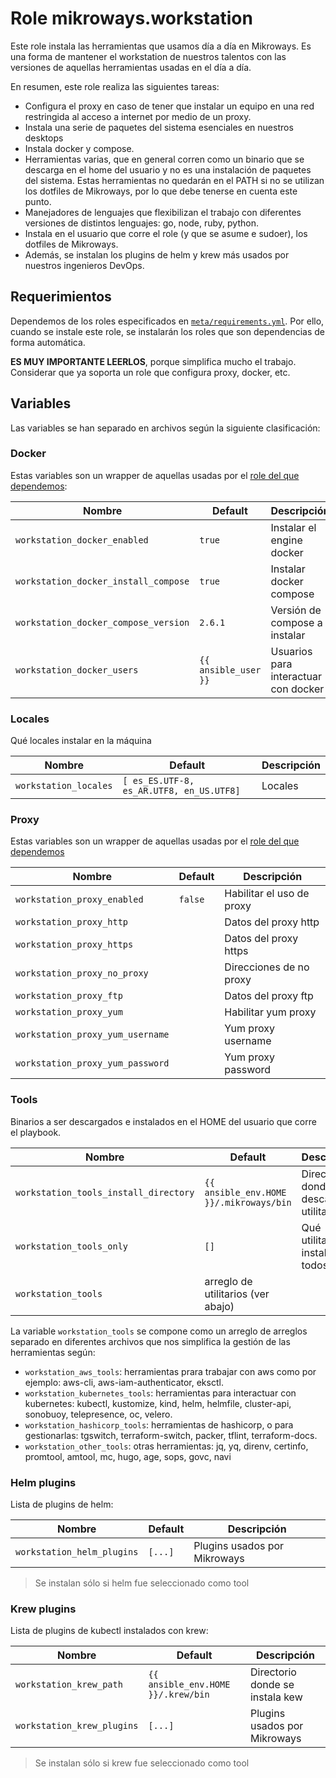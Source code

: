 # Role mikroways.workstation

Este role instala las herramientas que usamos día a día en Mikroways. Es una
forma de mantener el workstation de nuestros talentos con las versiones de
aquellas herramientas usadas en el día a día.

En resumen, este role realiza las siguientes tareas:

* Configura el proxy en caso de tener que instalar un equipo en una red
  restringida al acceso a internet por medio de un proxy.
* Instala una serie de paquetes del sistema esenciales en nuestros desktops
* Instala docker y compose.
* Herramientas varias, que en general corren como un binario que se descarga en
  el home del usuario y no es una instalación de paquetes del sistema. Estas
  herramientas no quedarán en el PATH si no se utilizan los dotfiles de
  Mikroways, por lo que debe tenerse en cuenta este punto.
* Manejadores de lenguajes que flexibilizan el trabajo con diferentes versiones
  de distintos lenguajes: go, node, ruby, python.
* Instala en el usuario que corre el role (y que se asume e sudoer), los
  dotfiles de Mikroways.
* Además, se instalan los plugins de helm y krew más usados por nuestros
  ingenieros DevOps.

## Requerimientos

Dependemos de los roles especificados en [`meta/requirements.yml`](meta/requirements.yml).
Por ello, cuando se instale este role, se instalarán los roles que son
dependencias de forma automática.

**ES MUY IMPORTANTE LEERLOS**, porque simplifica mucho el trabajo. Considerar
que ya soporta un role que configura proxy, docker, etc.

## Variables

Las variables se han separado en archivos según la siguiente clasificación:

### Docker

Estas variables son un wrapper de aquellas usadas por el [role del que
dependemos](https://github.com/geerlingguy/ansible-role-docker):

| Nombre                               | Default              | Descripción                          |
| ------------------------------------ | -------------------- | ------------------------------------ |
| `workstation_docker_enabled`         | `true`               | Instalar el engine docker            |
| `workstation_docker_install_compose` | `true`               | Instalar docker compose              |
| `workstation_docker_compose_version` | `2.6.1`              | Versión de compose a instalar        |
| `workstation_docker_users`           | `{{ ansible_user }}` | Usuarios para interactuar con docker |

### Locales

Qué locales instalar en la máquina


| Nombre                               | Default                           | Descripción |
| ------------------------------------ | --------------------------------- | ----------- |
| `workstation_locales`         | `[ es_ES.UTF-8, es_AR.UTF8, en_US.UTF8]` | Locales     |

### Proxy


Estas variables son un wrapper de aquellas usadas por el [role del que
dependemos](https://github.com/ruzickap/ansible-role-proxy_settings/)

| Nombre                           | Default | Descripción               |
| ----------------------------     | ------- | ------------------------- |
| `workstation_proxy_enabled`      | `false` | Habilitar el uso de proxy |
| `workstation_proxy_http`         |         | Datos del proxy http      |
| `workstation_proxy_https`        |         | Datos del proxy https     |
| `workstation_proxy_no_proxy`     |         | Direcciones de no proxy   |
| `workstation_proxy_ftp`          |         | Datos del proxy ftp       |
| `workstation_proxy_yum`          |         | Habilitar yum proxy       |
| `workstation_proxy_yum_username` |         | Yum proxy username        |
| `workstation_proxy_yum_password` |         | Yum proxy password        |

### Tools

Binarios a ser descargados e instalados en el HOME del usuario que corre el
playbook.

| Nombre                                | Default                                 | Descripción                            |
| ------------------------------------- | --------------------------------------- | -------------------------------------- |
| `workstation_tools_install_directory` | `{{ ansible_env.HOME }}/.mikroways/bin` | Directorio donde descargar utilitarios |
| `workstation_tools_only`              | `[]`                                    | Qué utilitatios instalar de todos      |
| `workstation_tools`                   | arreglo de utilitarios (ver abajo)      |                                        |}

La variable `workstation_tools` se compone como un arreglo de arreglos separado
en diferentes archivos que nos simplifica la gestión de las herramientas según:

* `workstation_aws_tools`: herramientas prara trabajar con aws como por ejemplo:
  aws-cli, aws-iam-authenticator, eksctl.
* `workstation_kubernetes_tools`: herramientas para interactuar con kubernetes:
  kubectl, kustomize, kind, helm, helmfile, cluster-api, sonobuoy, telepresence,
  oc, velero.
* `workstation_hashicorp_tools`: herramientas de hashicorp, o para
  gestionarlas: tgswitch, terraform-switch, packer, tflint, terraform-docs.
* `workstation_other_tools`: otras herramientas: jq, yq, direnv, certinfo,
  promtool, amtool, mc, hugo, age, sops, govc, navi

### Helm plugins

Lista de plugins de helm:

| Nombre                     | Default | Descripción                  |
| -------------------------- | ------- | ---------------------------- |
| `workstation_helm_plugins` | `[...]` | Plugins usados por Mikroways |

> Se instalan sólo si helm fue seleccionado como tool

### Krew plugins

Lista de plugins de kubectl instalados con krew:

| Nombre                     | Default | Descripción                  |
| -------------------------- | ------------------------------- | ------------------------------- |
| `workstation_krew_path` | `{{ ansible_env.HOME }}/.krew/bin` | Directorio donde se instala kew |
| `workstation_krew_plugins` | `[...]`                         | Plugins usados por Mikroways    |

> Se instalan sólo si krew fue seleccionado como tool
